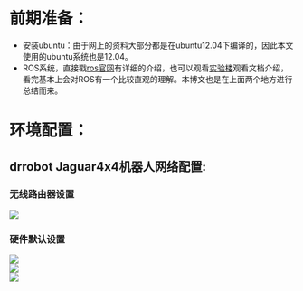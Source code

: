 # 前期准备：
* 安装ubuntu：由于网上的资料大部分都是在ubuntu12.04下编译的，因此本文使用的ubuntu系统也是12.04。
* ROS系统，直接戳[ros官网](!http://wiki.ros.org/)有详细的介绍，也可以观看[实验楼](!https://www.shiyanlou.com/courses/854)观看文档介绍，看完基本上会对ROS有一个比较直观的理解。本博文也是在上面两个地方进行总结而来。
# 环境配置：
## drrobot Jaguar4x4机器人网络配置:
### 无线路由器设置  
![](https://github.com/Hosea1/markdown_file/blob/master/md_image/drrobot_ros_ubuntu/1.jpg)
### 硬件默认设置
![](https://github.com/Hosea1/markdown_file/blob/master/md_image/drrobot_ros_ubuntu/2.jpg)  
![](https://github.com/Hosea1/markdown_file/blob/master/md_image/drrobot_ros_ubuntu/3.jpg)  
![](https://github.com/Hosea1/markdown_file/blob/master/md_image/drrobot_ros_ubuntu/4.jpg)  
